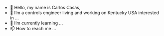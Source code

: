 - 👋 Hello, my name is Carlos Casas,
- 🤖 I’m a controls engineer living and working on Kentucky USA interested in ...
- 🌱 I’m currently learning ...
- 📫 How to reach me ...

<!---
CarlosCasas1090/CarlosCasas1090 is a ✨ special ✨ repository because its `README.md` (this file) appears on your GitHub profile.
You can click the Preview link to take a look at your changes.
--->

